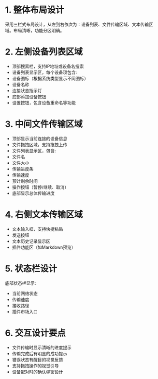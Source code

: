 # 1. 整体布局设计
采用三栏式布局设计，从左到右依次为：设备列表、文件传输区域、文本传输区域。布局清晰，功能分区明确。

# 2. 左侧设备列表区域
- 顶部搜索栏，支持IP地址或设备名搜索
- 设备列表显示区，每个设备项包含:
- 设备图标（根据系统类型显示不同图标）
- 设备名称
- 连接状态指示灯
- 底部添加设备按钮
- 设置按钮，包含设备重命名等功能

# 3. 中间文件传输区域
- 顶部显示当前连接的设备信息
- 文件拖拽区域，支持拖拽上传
- 文件列表显示区，包含:
- 文件名
- 文件大小
- 传输进度条
- 传输速度
- 预计剩余时间
- 操作按钮（暂停/继续、取消）
- 底部显示总体传输进度

# 4. 右侧文本传输区域
- 文本输入框，支持快捷粘贴
- 发送按钮
- 文本历史记录显示区
- 插件功能区（如Markdown预览）

# 5. 状态栏设计
底部状态栏显示:
- 当前网络状态
- 传输速度
- 接收路径
- 插件市场入口

# 6. 交互设计要点
- 文件传输时显示清晰的进度提示
- 传输完成后有明显的成功提示
- 错误状态有醒目的视觉反馈
- 支持拖拽操作的视觉引导
- 设备配对时的确认弹窗设计